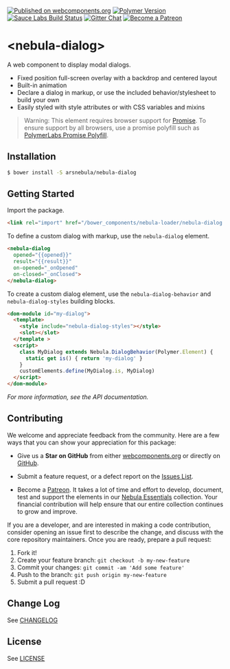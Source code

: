 [![Published on webcomponents.org](https://img.shields.io/badge/webcomponents.org-published-blue.svg)](https://www.webcomponents.org/element/arsnebula/nebula-dialog)
[![Polymer Version](https://img.shields.io/badge/polymer-v2-blue.svg)](https://www.polymer-project.org)
[![Sauce Labs Build Status](https://img.shields.io/badge/saucelabs-passing-red.svg)](https://saucelabs.com/beta/builds/4bfb5db522544eb1b9550cb35eed6e3e)
[![Gitter Chat](https://badges.gitter.im/org.png)](https://gitter.im/arsnebula/webcomponents)
[![Become a Patreon](https://img.shields.io/badge/patreon-support_us-orange.svg)](https://www.patreon.com/arsnebula)

# \<nebula-dialog\>

A web component to display modal dialogs.

* Fixed position full-screen overlay with a backdrop and centered layout
* Built-in animation
* Declare a dialog in markup, or use the included behavior/stylesheet to build your own
* Easily styled with style attributes or with CSS variables and mixins

> Warning: This element requires browser support for [Promise](https://developer.mozilla.org/en-US/docs/Web/JavaScript/Reference/Global_Objects/Promise). To ensure support by all browsers, use a promise polyfill such as [PolymerLabs Promise Polyfill](https://github.com/PolymerLabs/promise-polyfill).

## Installation

```sh
$ bower install -S arsnebula/nebula-dialog
```

## Getting Started

Import the package.

```html
<link rel="import" href="/bower_components/nebula-loader/nebula-dialog.html"> 
```

To define a custom dialog with markup, use the `nebula-dialog` element.

```html
<nebula-dialog
  opened="{{opened}}"
  result="{{result}}"
  on-opened="_onOpened"
  on-closed="_onClosed">
</nebula-dialog>
```

To create a custom dialog element, use the `nebula-dialog-behavior` and `nebula-dialog-styles` building blocks.

```html
<dom-module id="my-dialog">
  <template>
    <style include="nebula-dialog-styles"></style>
    <slot></slot>
  </template >
  <script>
    class MyDialog extends Nebula.DialogBehavior(Polymer.Element) {
      static get is() { return 'my-dialog' }
    }
    customElements.define(MyDialog.is, MyDialog)
  </script>
</dom-module>
```

*For more information, see the API documentation.*

## Contributing

We welcome and appreciate feedback from the community. Here are a few ways that you can show your appreciation for this package:

* Give us a **Star on GitHub** from either [webcomponents.org](https://www.webcomponents.org/element/arsnebula/nebula-element-mixin) or directly on [GitHub](https://github.com/arsnebula/nebula-element-mixin).

* Submit a feature request, or a defect report on the [Issues List](https://www.webcomponents.org/element/arsnebula/nebula-element-mixin/issues).

* Become a [Patreon](https://www.patreon.com/arsnebula). It takes a lot of time and effort to develop, document, test and support the elements in our [Nebula Essentials](https://www.webcomponents.org/collection/arsnebula/nebula-essentials) collection. Your financial contribution will help ensure that our entire collection continues to grow and improve.

If you are a developer, and are interested in making a code contribution, consider opening an issue first to describe the change, and discuss with the core repository maintainers. Once you are ready, prepare a pull request:

1. Fork it!
2. Create your feature branch: `git checkout -b my-new-feature`
3. Commit your changes: `git commit -am 'Add some feature'`
4. Push to the branch: `git push origin my-new-feature`
5. Submit a pull request :D

## Change Log

See [CHANGELOG](/CHANGELOG.md)

## License

See [LICENSE](/LICENSE.md)